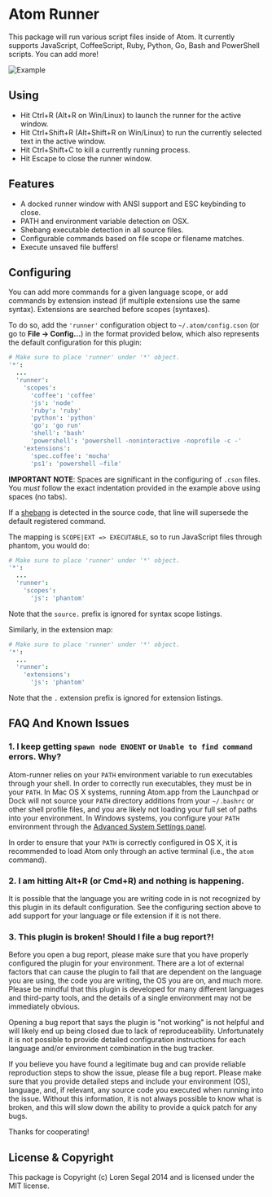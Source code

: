 # Atom Runner

This package will run various script files inside of Atom.
It currently supports JavaScript, CoffeeScript, Ruby, Python, Go, Bash and PowerShell
scripts. You can add more!

![Example](https://raw.githubusercontent.com/lsegal/atom-runner/master/resources/screenshot-1.png)

## Using

* Hit Ctrl+R (Alt+R on Win/Linux) to launch the runner for the active window.
* Hit Ctrl+Shift+R (Alt+Shift+R on Win/Linux) to run the currently selected
  text in the active window.
* Hit Ctrl+Shift+C to kill a currently running process.
* Hit Escape to close the runner window.

## Features

* A docked runner window with ANSI support and ESC keybinding to close.
* PATH and environment variable detection on OSX.
* Shebang executable detection in all source files.
* Configurable commands based on file scope or filename matches.
* Execute unsaved file buffers!

## Configuring

You can add more commands for a given language scope, or add commands by
extension instead (if multiple extensions use the same syntax). Extensions
are searched before scopes (syntaxes).

To do so, add the `'runner'` configuration object to `~/.atom/config.cson`
(or go to **File -> Config...**) in the format provided below, which also represents the
default configuration for this plugin:

```cson
# Make sure to place 'runner' under '*' object.
'*':
  ...
  'runner':
    'scopes':
      'coffee': 'coffee'
      'js': 'node'
      'ruby': 'ruby'
      'python': 'python'
      'go': 'go run'
      'shell': 'bash'
      'powershell': 'powershell -noninteractive -noprofile -c -'
    'extensions':
      'spec.coffee': 'mocha'
      'ps1': 'powershell –file'
```

**IMPORTANT NOTE**: Spaces are significant in the configuring of `.cson`
files. You *must* follow the exact indentation provided in the example
above using spaces (no tabs).

If a [shebang][sh] is detected in the source code, that line will supersede the
default registered command.

The mapping is `SCOPE|EXT => EXECUTABLE`, so to run JavaScript files through
phantom, you would do:

```cson
# Make sure to place 'runner' under '*' object.
'*':
  ...
  'runner':
    'scopes':
      'js': 'phantom'
```

Note that the `source.` prefix is ignored for syntax scope listings.

Similarly, in the extension map:

```cson
# Make sure to place 'runner' under '*' object.
'*':
  ...
  'runner':
    'extensions':
      'js': 'phantom'
```

Note that the `.` extension prefix is ignored for extension listings.

## FAQ And Known Issues

### 1. I keep getting `spawn node ENOENT` or `Unable to find command` errors. Why?

Atom-runner relies on your `PATH` environment variable to run executables through your shell.
In order to correctly run executables, they must be in your `PATH`. In Mac OS X systems,
running Atom.app from the Launchpad or Dock will not source your `PATH` directory additions
from your `~/.bashrc` or other shell profile files, and you are likely not loading your
full set of paths into your environment. In Windows systems, you configure your `PATH`
environment through the [Advanced System Settings panel][winconfig].

In order to ensure that your `PATH` is correctly configured in OS X, it is recommended to
load Atom only through an active terminal (i.e., the `atom` command).

### 2. I am hitting Alt+R (or Cmd+R) and nothing is happening.

It is possible that the language you are writing code in is not recognized by this plugin
in its default configuration. See the configuring section above to add support for your
language or file extension if it is not there.

### 3. This plugin is broken! Should I file a bug report?!

Before you open a bug report, please make sure that you have properly configured the
plugin for your environment. There are a lot of external factors that can cause the
plugin to fail that are dependent on the language you are using, the code you are
writing, the OS you are on, and much more. Please be mindful that this plugin is
developed for many different languages and third-party tools, and the details of
a single environment may not be immediately obvious.

Opening a bug report that says the plugin is "not working" is not helpful and will
likely end up being closed due to lack of reproduceability. Unfortunately it is not
possible to provide detailed configuration instructions for each language and/or
environment combination in the bug tracker.

If you believe you have found a legitimate bug and can provide reliable reproduction
steps to show the issue, please file a bug report. Please make sure that you provide
detailed steps and include your environment (OS), language, and, if relevant, any
source code you executed when running into the issue. Without this information,
it is not always possible to know what is broken, and this will slow down the
ability to provide a quick patch for any bugs.

Thanks for cooperating!

## License & Copyright

This package is Copyright (c) Loren Segal 2014 and is licensed under the MIT
license.

[sh]: https://en.wikipedia.org/wiki/Shebang_(Unix)
[winconfig]: http://www.computerhope.com/issues/ch000549.htm
